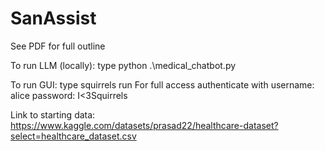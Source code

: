 # SanAssist

See PDF for full outline

To run LLM (locally): type python .\medical_chatbot.py

To run GUI: type squirrels run
    For full access authenticate with 
    username: alice
    password: I<3Squirrels


Link to starting data: https://www.kaggle.com/datasets/prasad22/healthcare-dataset?select=healthcare_dataset.csv
